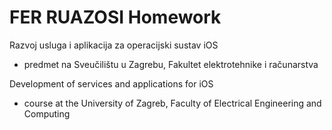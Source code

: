# FER RUAZOSI Homework
Razvoj usluga i aplikacija za operacijski sustav iOS
- predmet na Sveučilištu u Zagrebu, Fakultet elektrotehnike i računarstva

Development of services and applications for iOS
- course at the University of Zagreb, Faculty of Electrical Engineering and Computing
